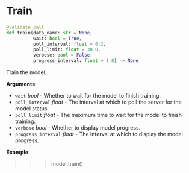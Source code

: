 # Train

```python
@validate_call
def train(data_name: str = None,
          wait: bool = True,
          poll_interval: float = 0.2,
          poll_limit: float = 30.0,
          verbose: bool = False,
          progress_interval: float = 1.0) -> None
```

Train the model.

**Arguments**:

- `wait` _bool_ - Whether to wait for the model to finish training.
- `poll_interval` _float_ - The interval at which to poll the server for the model status.
- `poll_limit` _float_ - The maximum time to wait for the model to finish training.
- `verbose` _bool_ - Whether to display model progress.
- `progress_interval` _float_ - The interval at which to display the model progress.
  

**Example**:

  >>> model.train()

<a id="model.Model.status"></a>

